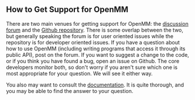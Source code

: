 ## How to Get Support for OpenMM

There are two main venues for getting support for OpenMM: the [discussion forum](https://simtk.org/forums/viewforum.php?f=161)
and the [Github repository](https://github.com/openmm/openmm).  There is some overlap
between the two, but generally speaking the forum is for user oriented issues while the
repository is for developer oriented issues.  If you have a question about how to use OpenMM
(including writing programs that access it through its public API), post on the forum.  If
you want to suggest a change to the code, or if you think you have found a bug,
open an issue on Github.  The core developers monitor both, so don't worry if you aren't
sure which one is most appropriate for your question.  We will see it either way.

You also may want to consult the [documentation](http://docs.openmm.org/).  It is quite
thorough, and you may be able to find the answer to your question.